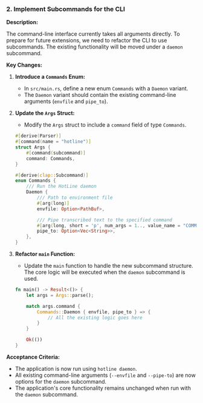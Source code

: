 ### 2. Implement Subcommands for the CLI

**Description:**

The command-line interface currently takes all arguments directly. To prepare for future extensions, we need to refactor the CLI to use subcommands. The existing functionality will be moved under a `daemon` subcommand.

**Key Changes:**

1.  **Introduce a `Commands` Enum:**
    -   In `src/main.rs`, define a new enum `Commands` with a `Daemon` variant.
    -   The `Daemon` variant should contain the existing command-line arguments (`envfile` and `pipe_to`).

2.  **Update the `Args` Struct:**
    -   Modify the `Args` struct to include a `command` field of type `Commands`.

    ```rust
    #[derive(Parser)]
    #[command(name = "hotline")]
    struct Args {
        #[command(subcommand)]
        command: Commands,
    }

    #[derive(clap::Subcommand)]
    enum Commands {
        /// Run the HotLine daemon
        Daemon {
            /// Path to environment file
            #[arg(long)]
            envfile: Option<PathBuf>,

            /// Pipe transcribed text to the specified command
            #[arg(long, short = 'p', num_args = 1.., value_name = "COMMAND", allow_hyphen_values = true, trailing_var_arg = true)]
            pipe_to: Option<Vec<String>>,
        },
    }
    ```

3.  **Refactor `main` Function:**
    -   Update the `main` function to handle the new subcommand structure. The core logic will be executed when the `daemon` subcommand is used.

    ```rust
    fn main() -> Result<()> {
        let args = Args::parse();

        match args.command {
            Commands::Daemon { envfile, pipe_to } => {
                // All the existing logic goes here
            }
        }

        Ok(())
    }
    ```

**Acceptance Criteria:**

-   The application is now run using `hotline daemon`.
-   All existing command-line arguments (`--envfile` and `--pipe-to`) are now options for the `daemon` subcommand.
-   The application's core functionality remains unchanged when run with the `daemon` subcommand.
